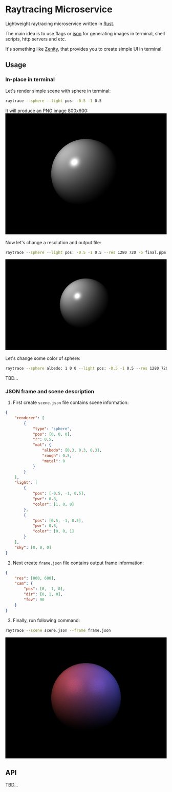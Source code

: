 # Raytracing Microservice

Lightweight raytracing microservice written in [Rust](https://www.rust-lang.org/).

The main idea is to use flags or [json](https://www.json.org/json-en.html) for generating images in terminal, shell scripts, http servers and etc.

It's something like [Zenity](https://github.com/GNOME/zenity), that provides you to create simple UI in terminal.

## Usage
### In-place in terminal
Let's render simple scene with sphere in terminal:
```bash
raytrace --sphere --light pos: -0.5 -1 0.5
```

It will produce an PNG image 800x600:
![image](doc/out0.png)

Now let's change a resolution and output file:
```bash
raytrace --sphere --light pos: -0.5 -1 0.5 --res 1280 720 -o final.ppm
```

![image](doc/out1.png)

Let's change some color of sphere:
```bash
raytrace --sphere albedo: 1 0 0 --light pos: -0.5 -1 0.5 --res 1280 720 -o final.ppm
```

TBD...

### JSON frame and scene description
1. First create `scene.json` file contains scene information:
```json
{
    "renderer": [
        {
            "type": "sphere",
            "pos": [0, 0, 0],
            "r": 0.5,
            "mat": {
                "albedo": [0.3, 0.3, 0.3],
                "rough": 0.5,
                "metal": 0
            }
        }
    ],
    "light": [
        {
            "pos": [-0.5, -1, 0.5],
            "pwr": 0.8,
            "color": [1, 0, 0]
        },
        {
            "pos": [0.5, -1, 0.5],
            "pwr": 0.8,
            "color": [0, 0, 1]
        }
    ],
    "sky": [0, 0, 0]
}
```

2. Next create `frame.json` file contains output frame information:
```json
{
    "res": [800, 600],
    "cam": {
        "pos": [0, -1, 0],
        "dir": [0, 1, 0],
        "fov": 90
    }
}
```

3. Finally, run following command:

```bash
raytrace --scene scene.json --frame frame.json
```

![image](doc/out2.png)

## API
TBD...
